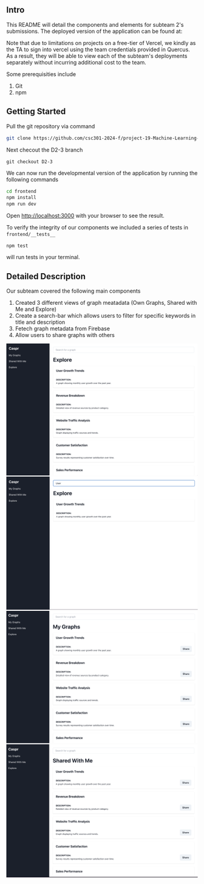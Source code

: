 ## Intro

This README will detail the components and elements for subteam 2's submissions. The deployed version of the application can be found at: 

Note that due to limitations on projects on a free-tier of Vercel, we kindly as the TA to sign into vercel using the team credentials provided in Quercus. As a result, they will be able to view each of the subteam's deployments separately without incurring additional cost to the team.

Some prerequisities include
1. Git
2. npm

## Getting Started

Pull the git repository via command

```bash
git clone https://github.com/csc301-2024-f/project-19-Machine-Learning-Group.git
```

Next checout the D2-3 branch
```
git checkout D2-3
```

We can now run the developmental version of the application by running the following commands

```bash
cd frontend
npm install
npm run dev
```

Open [http://localhost:3000](http://localhost:3000/searchPage) with your browser to see the result.

To verify the integrity of our components we included a series of tests in `frontend/__tests__`
```
npm test
```
will run tests in your terminal.

## Detailed Description

Our subteam covered the following main components
1. Created 3 different views of graph meatadata (Own Graphs, Shared with Me and Explore)
2. Create a search-bar which allows users to filter for specific keywords in title and description
3. Fetech graph metadata from Firebase
4. Allow users to share graphs with others

![Alt text](frontend/static/Explore.png)
![Alt text](frontend/static/Filter.png)
![Alt text](frontend/static/MyGraphs.png)
![Alt text](frontend/static/Shared.png)